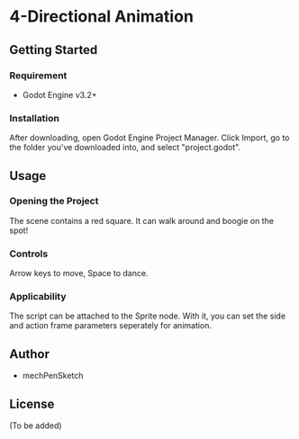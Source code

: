 # 4-Directional Animation

## Getting Started
### Requirement
* Godot Engine v3.2+

### Installation
After downloading, open Godot Engine Project Manager. Click Import, go to the folder you've downloaded into, and select "project.godot".

## Usage
### Opening the Project
The scene contains a red square. It can walk around and boogie on the spot!

### Controls
Arrow keys to move, Space to dance.

### Applicability
The script can be attached to the Sprite node. With it, you can set the side and action frame parameters seperately for animation.

## Author
* mechPenSketch

## License
(To be added)
